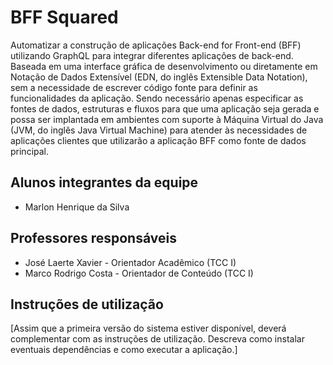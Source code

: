# BFF Squared

Automatizar a construção de aplicações Back-end for Front-end (BFF) utilizando GraphQL para integrar diferentes aplicações de back-end. Baseada em uma interface gráfica de desenvolvimento ou diretamente em Notação de Dados Extensível (EDN, do inglês Extensible Data Notation), sem a necessidade de escrever código fonte para definir as funcionalidades da aplicação. Sendo necessário apenas especificar as fontes de dados, estruturas e fluxos para que uma aplicação seja gerada e possa ser implantada em ambientes com suporte à Máquina Virtual do Java (JVM, do inglês Java Virtual Machine) para atender às necessidades de aplicações clientes que utilizarão a aplicação BFF como fonte de dados principal.

## Alunos integrantes da equipe

* Marlon Henrique da Silva

## Professores responsáveis

* José Laerte Xavier - Orientador Acadêmico (TCC I)
* Marco Rodrigo Costa - Orientador de Conteúdo (TCC I)

## Instruções de utilização

[Assim que a primeira versão do sistema estiver disponível, deverá complementar com as instruções de utilização. Descreva como instalar eventuais dependências e como executar a aplicação.]
